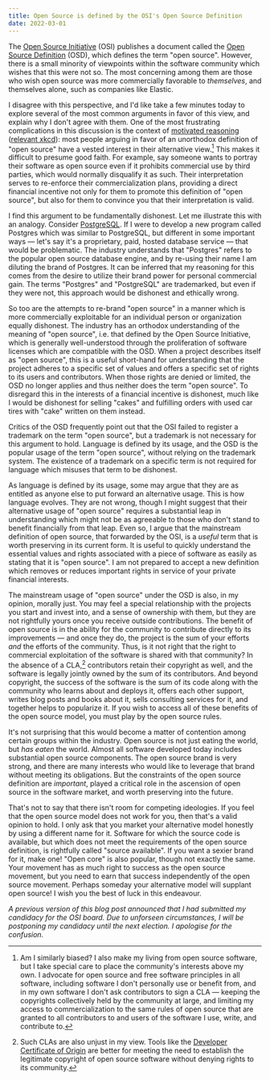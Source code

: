 ```yaml
---
title: Open Source is defined by the OSI's Open Source Definition
date: 2022-03-01
---
```


The [Open Source Initiative] (OSI) publishes a document called the [Open Source
Definition] (OSD), which defines the term "open source". However, there is a
small minority of viewpoints within the software community which wishes that
this were not so. The most concerning among them are those who wish open source
was more commercially favorable to *themselves*, and themselves alone, such as
companies like Elastic.

[Open Source Initiative]: https://opensource.org
[Open Source Definition]: https://opensource.org/osd

I disagree with this perspective, and I'd like take a few minutes today to
explore several of the most common arguments in favor of this view, and explain
why I don't agree with them. One of the most frustrating complications in this
discussion is the context of [motivated reasoning] ([relevant xkcd]): most
people arguing in favor of an unorthodox definition of "open source" have a
vested interest in their alternative view.[^bias] This makes it difficult to
presume good faith. For example, say someone wants to portray their software as
open source even if it prohibits commercial use by third parties, which would
normally disqualify it as such. Their interpretation serves to re-enforce their
commercialization plans, providing a direct financial incentive not only for
them to promote this definition of "open source", but also for them to convince
you that their interpretation is valid.

[motivated reasoning]: https://en.wikipedia.org/wiki/Motivated_reasoning
[relevant xkcd]: https://xkcd.com/2167

[^bias]: Am I similarly biased? I also make my living from open source software,
  but I take special care to place the community's interests above my own. I
  advocate for open source and free software principles in all software,
  including software I don't personally use or benefit from, and in my own
  software I don't ask contributors to sign a CLA &mdash; keeping the copyrights
  collectively held by the community at large, and limiting my access to
  commercialization to the same rules of open source that are granted to all
  contributors to and users of the software I use, write, and contribute to.

I find this argument to be fundamentally dishonest. Let me illustrate this with
an analogy. Consider [PostgreSQL]. If I were to develop a new program called
Postgres which was similar to PostgreSQL, but different in some important ways
&mdash; let's say it's a proprietary, paid, hosted database service &mdash; that
would be problematic. The industry understands that "Postgres" refers to the
popular open source database engine, and by re-using their name I am diluting
the brand of Postgres. It can be inferred that my reasoning for this comes from
the desire to utilize their brand power for personal commercial gain. The terms
"Postgres" and "PostgreSQL" are trademarked, but even if they were not, this
approach would be dishonest and ethically wrong.

[PostgreSQL]: https://www.postgresql.org

So too are the attempts to re-brand "open source" in a manner which is more
commercially exploitable for an individual person or organization equally
dishonest. The industry has an orthodox understanding of the meaning of "open
source", i.e. that defined by the Open Source Initiative, which is generally
well-understood through the proliferation of software licenses which are
compatible with the OSD. When a project describes itself as "open source",
this is a useful short-hand for understanding that the project adheres to a
specific set of values and offers a specific set of rights to its users and
contributors. When those rights are denied or limited, the OSD no longer applies
and thus neither does the term "open source". To disregard this in the interests
of a financial incentive is dishonest, much like I would be dishonest for
selling "cakes" and fulfilling orders with used car tires with "cake" written on
them instead.

Critics of the OSD frequently point out that the OSI failed to register a
trademark on the term "open source", but a trademark is not necessary for this
argument to hold. Language is defined by its usage, and the OSD is the popular
usage of the term "open source", without relying on the trademark system. The
existence of a trademark on a specific term is not required for language which
misuses that term to be dishonest.

As language is defined by its usage, some may argue that they are as entitled as
anyone else to put forward an alternative usage. This is how language evolves.
They are not wrong, though I might suggest that their alternative usage of "open
source" requires a substantial leap in understanding which might not be as
agreeable to those who don't stand to benefit financially from that leap. Even
so, I argue that the mainstream definition of open source, that forwarded by the
OSI, is a *useful* term that is worth preserving in its current form. It is
useful to quickly understand the essential values and rights associated with a
piece of software as easily as stating that it is "open source". I am not
prepared to accept a new definition which removes or reduces important rights in
service of your private financial interests.

The mainstream usage of "open source" under the OSD is also, in my opinion,
morally just. You may feel a special relationship with the projects you start
and invest into, and a sense of ownership with them, but they are not rightfully
yours once you receive outside contributions. The benefit of open source is in
the ability for the community to contribute directly to its improvements &mdash;
and once they do, the project is the sum of your efforts *and* the efforts of
the community. Thus, is it not right that the right to commercial exploitation
of the software is shared with that community? In the absence of a CLA,[^cla]
contributors retain their copyright as well, and the software is legally jointly
owned by the sum of its contributors. And beyond copyright, the success of the
software is the sum of its code along with the community who learns about and
deploys it, offers each other support, writes blog posts and books about it,
sells consulting services for it, and together helps to popularize it. If you
wish to access all of these benefits of the open source model, you must play by
the open source rules.

[^cla]: Such CLAs are also unjust in my view. Tools like the [Developer
  Certificate of Origin] are better for meeting the need to establish the
  legitimate copyright of open source software without denying rights to its
  community.

[Developer Certificate of Origin]: https://developercertificate.org

It's not surprising that this would become a matter of contention among certain
groups within the industry. Open source is not just eating the world, but *has
eaten* the world. Almost all software developed today includes substantial open
source components. The open source brand is very strong, and there are many
interests who would like to leverage that brand without meeting its obligations.
But the constraints of the open source definition are *important*, played a
critical role in the ascension of open source in the software market, and worth
preserving into the future.

That's not to say that there isn't room for competing ideologies. If you feel
that the open source model does not work for you, then that's a valid opinion to
hold. I only ask that you market your alternative model honestly by using a
different name for it. Software for which the source code is available, but
which does not meet the requirements of the open source definition, is
rightfully called "source available". If you want a sexier brand for it, make
one! "Open core" is also popular, though not exactly the same. Your movement has
as much right to success as the open source movement, but you need to earn that
success independently of the open source movement. Perhaps someday your
alternative model will supplant open source! I wish you the best of luck in this
endeavour.

*A previous version of this blog post announced that I had submitted my
candidacy for the OSI board. Due to unforseen circumstances, I will be
postponing my candidacy until the next election. I apologise for the confusion.*
